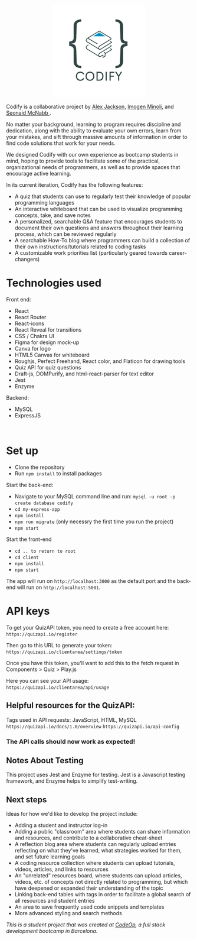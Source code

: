 <p align="center">
<img src="./client/src/components/Codify.png" width="250"/>
</p>

Codify is a collaborative project by <a href="https://github.com/AlexJackson01">Alex Jackson</a>, <a href="https://github.com/minoi001"> Imogen Minoli</a>, and <a href="https://github.com/seonaid-mcnabb/"> Seonaid McNabb </a>.

No matter your background, learning to program requires discipline and dedication, along with the ability to evaluate your own errors, learn from your mistakes, and sift through massive amounts of information in order to find code solutions that work for your needs.

We designed Codify with our own experience as bootcamp students in mind, hoping to provide tools to facilitate some of the practical, organizational needs of programmers, as well as to provide spaces that encourage active learning.

In its current iteration, Codify has the following features:

- A quiz that students can use to regularly test their knowledge of popular programming languages
- An interactive whiteboard that can be used to visualize programming concepts, take, and save notes
- A personalized, searchable Q&A feature that encourages students to document their own questions and answers throughout their learning process, which can be reviewed regularly
- A searchable How-To blog where programmers can build a collection of their own instructions/tutorials related to coding tasks
- A customizable work priorities list (particularly geared towards career-changers)

# Technologies used

Front end:

- React
- React Router
- React-icons
- React Reveal for transitions
- CSS / Chakra UI
- Figma for design mock-up
- Canva for logo
- HTML5 Canvas for whiteboard
- Roughjs, Perfect Freehand, React color, and Flaticon for drawing tools
- Quiz API for quiz questions
- Draft-js, DOMPurify, and html-react-parser for text editor
- Jest
- Enzyme

Backend:

- MySQL
- ExpressJS

&nbsp;

# Set up

- Clone the repository
- Run `npm install` to install packages

Start the back-end:

- Navigate to your MySQL command line and run: `mysql -u root -p` `create database codify`
- `cd my-express-app`
- `npm install`
- `npm run migrate` (only necessry the first time you run the project)
- `npm start`

Start the front-end

- `cd .. to return to root`
- `cd client`
- `npm install`
- `npm start`

The app will run on `http://localhost:3000` as the default port and the back-end will run on `http://localhost:5001`.

# API keys

To get your QuizAPI token, you need to create a free account here:
`https://quizapi.io/register`

Then go to this URL to generate your token:
`https://quizapi.io/clientarea/settings/token`

Once you have this token, you'll want to add this to the fetch request in Components > Quiz > Play.js

Here you can see your API usage:
`https://quizapi.io/clientarea/api/usage`

## Helpful resources for the QuizAPI:

Tags used in API requests: JavaScript, HTML, MySQL
`https://quizapi.io/docs/1.0/overview`
`https://quizapi.io/api-config`

### **The API calls should now work as expected!**

## Notes About Testing

This project uses Jest and Enzyme for testing. Jest is a Javascript testing framework, and Enzyme helps to simplify test-writing.

## Next steps

Ideas for how we'd like to develop the project include:

- Adding a student and instructor log-in
- Adding a public "classroom" area where students can share information and resources, and contribute to a collaborative cheat-sheet
- A reflection blog area where students can regularly upload entries reflecting on what they've learned, what strategies worked for them, and set future learning goals
- A coding resource collection where students can upload tutorials, videos, articles, and links to resources
- An "unrelated" resources board, where students can upload articles, videos, etc. of concepts not directly related to programming, but which have deepened or expanded their understanding of the topic
- Linking back-end tables with tags in order to facilitate a global search of all resources and student entries
- An area to save frequently used code snippets and templates
- More advanced styling and search methods

_This is a student project that was created at [CodeOp](http://codeop.tech), a full stack development bootcamp in Barcelona._
